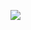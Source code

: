[![](https://github.com/juglab/labkit-pixel-classification/actions/workflows/build-main.yml/badge.svg)](https://github.com/juglab/labkit-pixel-classification/actions/workflows/build-main.yml)

